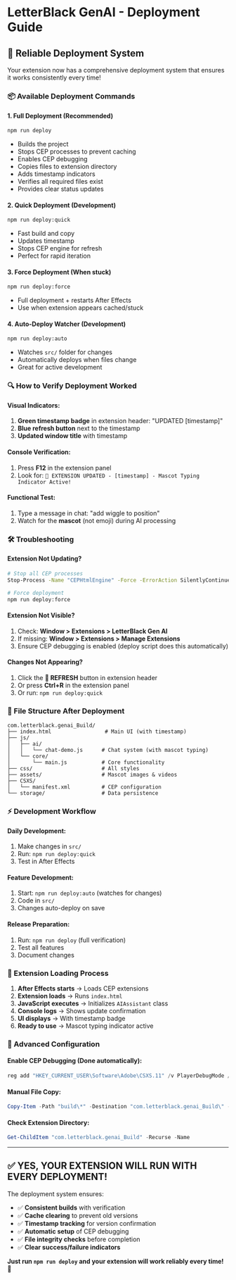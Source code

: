 # LetterBlack GenAI - Deployment Guide

## 🚀 Reliable Deployment System

Your extension now has a comprehensive deployment system that ensures it works consistently every time!

### 📦 Available Deployment Commands

#### 1. **Full Deployment** (Recommended)
```bash
npm run deploy
```
- Builds the project
- Stops CEP processes to prevent caching
- Enables CEP debugging
- Copies files to extension directory
- Adds timestamp indicators
- Verifies all required files exist
- Provides clear status updates

#### 2. **Quick Deployment** (Development)
```bash
npm run deploy:quick
```
- Fast build and copy
- Updates timestamp
- Stops CEP engine for refresh
- Perfect for rapid iteration

#### 3. **Force Deployment** (When stuck)
```bash
npm run deploy:force
```
- Full deployment + restarts After Effects
- Use when extension appears cached/stuck

#### 4. **Auto-Deploy Watcher** (Development)
```bash
npm run deploy:auto
```
- Watches `src/` folder for changes
- Automatically deploys when files change
- Great for active development

### 🔍 How to Verify Deployment Worked

#### Visual Indicators:
1. **Green timestamp badge** in extension header: "UPDATED [timestamp]"
2. **Blue refresh button** next to the timestamp
3. **Updated window title** with timestamp

#### Console Verification:
1. Press **F12** in the extension panel
2. Look for: `🚀 EXTENSION UPDATED - [timestamp] - Mascot Typing Indicator Active!`

#### Functional Test:
1. Type a message in chat: "add wiggle to position"
2. Watch for the **mascot** (not emoji) during AI processing

### 🛠️ Troubleshooting

#### Extension Not Updating?
```bash
# Stop all CEP processes
Stop-Process -Name "CEPHtmlEngine" -Force -ErrorAction SilentlyContinue

# Force deployment
npm run deploy:force
```

#### Extension Not Visible?
1. Check: **Window > Extensions > LetterBlack Gen AI**
2. If missing: **Window > Extensions > Manage Extensions**
3. Ensure CEP debugging is enabled (deploy script does this automatically)

#### Changes Not Appearing?
1. Click the **🔄 REFRESH** button in extension header
2. Or press **Ctrl+R** in the extension panel
3. Or run: `npm run deploy:quick`

### 📁 File Structure After Deployment

```
com.letterblack.genai_Build/
├── index.html                 # Main UI (with timestamp)
├── js/
│   ├── ai/
│   │   └── chat-demo.js      # Chat system (with mascot typing)
│   └── core/
│       └── main.js           # Core functionality
├── css/                      # All styles
├── assets/                   # Mascot images & videos
├── CSXS/
│   └── manifest.xml          # CEP configuration
└── storage/                  # Data persistence
```

### ⚡ Development Workflow

#### Daily Development:
1. Make changes in `src/`
2. Run: `npm run deploy:quick`
3. Test in After Effects

#### Feature Development:
1. Start: `npm run deploy:auto` (watches for changes)
2. Code in `src/`
3. Changes auto-deploy on save

#### Release Preparation:
1. Run: `npm run deploy` (full verification)
2. Test all features
3. Document changes

### 🎯 Extension Loading Process

1. **After Effects starts** → Loads CEP extensions
2. **Extension loads** → Runs `index.html`
3. **JavaScript executes** → Initializes `AIAssistant` class
4. **Console logs** → Shows update confirmation
5. **UI displays** → With timestamp badge
6. **Ready to use** → Mascot typing indicator active

### 🔧 Advanced Configuration

#### Enable CEP Debugging (Done automatically):
```powershell
reg add "HKEY_CURRENT_USER\Software\Adobe\CSXS.11" /v PlayerDebugMode /t REG_SZ /d 1 /f
```

#### Manual File Copy:
```powershell
Copy-Item -Path "build\*" -Destination "com.letterblack.genai_Build\" -Recurse -Force
```

#### Check Extension Directory:
```powershell
Get-ChildItem "com.letterblack.genai_Build" -Recurse -Name
```

---

## ✅ YES, YOUR EXTENSION WILL RUN WITH EVERY DEPLOYMENT!

The deployment system ensures:
- ✅ **Consistent builds** with verification
- ✅ **Cache clearing** to prevent old versions
- ✅ **Timestamp tracking** for version confirmation
- ✅ **Automatic setup** of CEP debugging
- ✅ **File integrity checks** before completion
- ✅ **Clear success/failure indicators**

**Just run `npm run deploy` and your extension will work reliably every time!** 🎉
